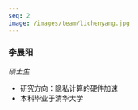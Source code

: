 ```yaml
---
seq: 2
image: /images/team/lichenyang.jpg
---
```


### 李晨阳
<p><i>硕士生</i></p>

- 研究方向：隐私计算的硬件加速
- 本科毕业于清华大学

